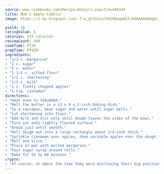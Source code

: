 ```yaml
---
source: www.cookbooks.com/Recipe-Details.aspx?id=486344
title: Mom S Apple Cobbler
image: https://1.bp.blogspot.com/-f-w_qY3Osto/YA2H0aap8SI/AAAAAAAABg4/17myAO5s9b8JksYvWDXpYkaDlcY0g6k_gCLcBGAsYHQ/s296/3.png

yield: 10
ratingValue: 5
calories: 215 calories
reviewCount: 268
cookTime: PT2H
prepTime: PT42M
ingredients:
- "1/2 c. margarine"
- "2 c. sugar"
- "2 c. water"
- "1 1/2 c. sifted flour"
- "1/2 c. shortening"
- "1/3 c. milk"
- "2 c. finely chopped apples"
- "1 tsp. cinnamon"
directions:
- "Heat oven to 350u00b0."
- "Melt the butter in a 13 x 9 x 2-inch baking dish."
- "In a saucepan, heat sugar and water until sugar melts."
- "Cut shortening into flour."
- "Add milk and stir only until dough leaves the sides of the bowl."
- "Turn out onto lightly floured surface."
- "Knead just until smooth."
- "Roll dough out into a large rectangle about 1/4-inch thick."
- "Sprinkle cinnamon over apples, then sprinkle apples over the dough."
- "Roll and slice."
- "Place in pan with melted margarine."
- "Pour sugar syrup around rolls."
- "Bake for 55 to 60 minutes."
crypto:
- "Of course, at about the time they were disclosing their big position, Bitcoin started to crash."
---
```

